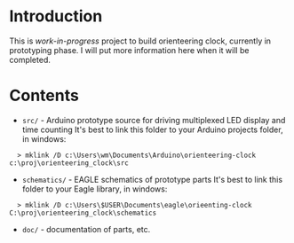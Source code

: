 # Introduction
This is *work-in-progress* project to build orienteering clock, currently in prototyping phase. I will put more information here when it will be completed.

# Contents
 * `src/` - Arduino prototype source for driving multiplexed LED display and time counting
  It's best to link this folder to your Arduino projects folder, in windows:
  ```
    > mklink /D c:\Users\wm\Documents\Arduino\orienteering-clock c:\proj\orienteering_clock\src
  ```
 * `schematics/` - EAGLE schematics of prototype parts
  It's best to link this folder to your Eagle library, in windows:
  ```
    > mklink /D c:\Users\$USER\Documents\eagle\orieenting-clock C:\proj\orienteering_clock\schematics
  ```
 * `doc/` - documentation of parts, etc.

